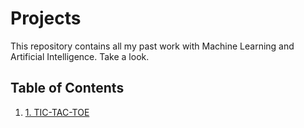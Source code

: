 # Projects
This repository contains all my past work with Machine Learning and Artificial Intelligence. Take a look.

## Table of Contents
1. [1. TIC-TAC-TOE](#https://github.com/naman39/projects/tree/main/Puzzle_game)
